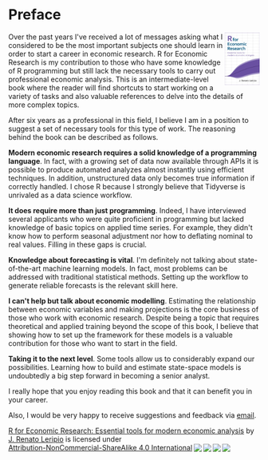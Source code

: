 # Preface

<img align="right" src="images/cover.jpg" width="70">

Over the past years I've received a lot of messages asking what I considered to be the most important subjects one should learn in order to start a career in economic research. R for Economic Research is my contribution to those who have some knowledge of R programming but still lack the necessary tools to carry out professional economic analysis. This is an intermediate-level book where the reader will find shortcuts to start working on a variety of tasks and also valuable references to delve into the details of more complex topics.

After six years as a professional in this field, I believe I am in a position to suggest a set of necessary tools for this type of work. The reasoning behind the book can be described as follows.

**Modern economic research requires a solid knowledge of a programming language**. In fact, with a growing set of data now available through APIs it is possible to produce automated analyzes almost instantly using efficient techniques. In addition, unstructured data only becomes true information if correctly handled. I chose R because I strongly believe that Tidyverse is unrivaled as a data science workflow.

**It does require more than just programming**. Indeed, I have interviewed several applicants who were quite proficient in programming but lacked knowledge of basic topics on applied time series. For example, they didn't know how to perform seasonal adjustment nor how to deflating nominal to real values. Filling in these gaps is crucial.

**Knowledge about forecasting is vital**. I'm definitely not talking about state-of-the-art machine learning models. In fact, most problems can be addressed with traditional statistical methods. Setting up the workflow to generate reliable forecasts is the relevant skill here.

**I can't help but talk about economic modelling**. Estimating the relationship between economic variables and making projections is the core business of those who work with economic research. Despite being a topic that requires theoretical and applied training beyond the scope of this book, I believe that showing how to set up the framework for these models is a valuable contribution for those who want to start in the field.

**Taking it to the next level**. Some tools allow us to considerably expand our possibilities. Learning how to build and estimate state-space models is undoubtedly a big step forward in becoming a senior analyst.

I really hope that you enjoy reading this book and that it can benefit you in your career.

Also, I would be very happy to receive suggestions and feedback via [email](mailto:leripiorenato@gmail.com).

<p xmlns:cc="http://creativecommons.org/ns#" xmlns:dct="http://purl.org/dc/terms/"><a property="dct:title" rel="cc:attributionURL" href="http://book.rleripio.com">R for Economic Research: Essential tools for modern economic analysis</a> by <a rel="cc:attributionURL dct:creator" property="cc:attributionName" href="http://www.rleripio.com">J. Renato Leripio</a> is licensed under <a href="http://creativecommons.org/licenses/by-nc-sa/4.0/?ref=chooser-v1" target="_blank" rel="license noopener noreferrer" style="display:inline-block;">Attribution-NonCommercial-ShareAlike 4.0 International<img style="height:22px!important;margin-left:3px;vertical-align:text-bottom;" src="https://mirrors.creativecommons.org/presskit/icons/cc.svg?ref=chooser-v1"><img style="height:22px!important;margin-left:3px;vertical-align:text-bottom;" src="https://mirrors.creativecommons.org/presskit/icons/by.svg?ref=chooser-v1"><img style="height:22px!important;margin-left:3px;vertical-align:text-bottom;" src="https://mirrors.creativecommons.org/presskit/icons/nc.svg?ref=chooser-v1"><img style="height:22px!important;margin-left:3px;vertical-align:text-bottom;" src="https://mirrors.creativecommons.org/presskit/icons/sa.svg?ref=chooser-v1"></a></p>
